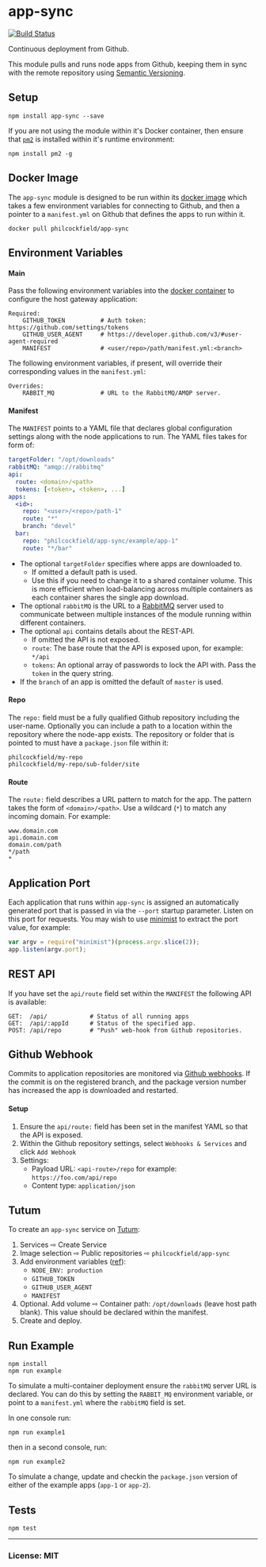 # app-sync

[![Build Status](https://travis-ci.org/philcockfield/app-sync.svg)](https://travis-ci.org/philcockfield/app-sync)

Continuous deployment from Github.


This module pulls and runs node apps from Github, keeping them in sync with the remote repository using [Semantic Versioning](http://semver.org/).




## Setup

    npm install app-sync --save

If you are not using the module within it's Docker container, then ensure that [`pm2`](http://pm2.keymetrics.io/) is installed within it's runtime environment:

    npm install pm2 -g


## Docker Image
The `app-sync` module is designed to be run within its [docker image](https://hub.docker.com/r/philcockfield/app-sync/) which takes a few environment variables for connecting to Github, and then a pointer to a `manifest.yml` on Github that defines the apps to run within it.

    docker pull philcockfield/app-sync

## Environment Variables
#### Main
Pass the following environment variables into the [docker container](https://hub.docker.com/r/philcockfield/app-sync/) to configure the host gateway application:

    Required:
        GITHUB_TOKEN          # Auth token: https://github.com/settings/tokens
        GITHUB_USER_AGENT     # https://developer.github.com/v3/#user-agent-required
        MANIFEST              # <user/repo>/path/manifest.yml:<branch>

The following environment variables, if present, will override their corresponding values in the `manifest.yml`:

    Overrides:
        RABBIT_MQ             # URL to the RabbitMQ/AMQP server.



#### Manifest
The `MANIFEST` points to a YAML file that declares global configuration settings along with the node applications to run.  The YAML files takes for form of:

```yaml
targetFolder: "/opt/downloads"
rabbitMQ: "amqp://rabbitmq"
api:
  route: <domain>/<path>
  tokens: [<token>, <token>, ...]
apps:
  <id>:
    repo: "<user>/<repo>/path-1"
    route: "*"
    branch: "devel"
  bar:
    repo: "philcockfield/app-sync/example/app-1"
    route: "*/bar"
```

- The optional `targetFolder` specifies where apps are downloaded to.
    - If omitted a default path is used.
    - Use this if you need to change it to a shared container volume.
      This is more efficient when load-balancing across multiple containers as each container shares the single app download.
- The optional `rabbitMQ` is the URL to a [RabbitMQ](https://www.rabbitmq.com/) server used to communicate between multiple instances of the module running within different containers.
- The optional `api` contains details about the REST-API.
    - If omitted the API is not exposed.
    - `route`: The base route that the API is exposed upon, for example: `*/api`
    - `tokens`: An optional array of passwords to lock the API with. Pass the `token` in the query string.
- If the `branch` of an app is omitted the default of `master` is used.




#### Repo
The `repo:` field must be a fully qualified Github repository including the user-name. Optionally you can include a path to a location within the repository where the node-app exists. The repository or folder that is pointed to must have a `package.json` file within it:


    philcockfield/my-repo
    philcockfield/my-repo/sub-folder/site



#### Route
The `route:` field describes a URL pattern to match for the app.  The pattern takes the form of `<domain>/<path>`.  Use a wildcard (`*`) to match any incoming domain. For example:

    www.domain.com
    api.domain.com
    domain.com/path
    */path
    *




## Application Port
Each application that runs within `app-sync` is assigned an automatically generated port that is passed in via the `--port` startup parameter.  Listen on this port for requests.  You may wish to use [minimist](https://www.npmjs.com/package/minimist) to extract the port value, for example:

```js
var argv = require("minimist")(process.argv.slice(2));
app.listen(argv.port);
```




## REST API
If you have set the `api/route` field set within the `MANIFEST` the following API is available:

    GET:  /api/            # Status of all running apps
    GET:  /api/:appId      # Status of the specified app.
    POST: /api/repo        # "Push" web-hook from Github repositories.





## Github Webhook
Commits to application repositories are monitored via [Github webhooks](https://developer.github.com/webhooks/).  If the commit is on the registered branch, and the package version number has increased the app is downloaded and restarted.

#### Setup
1. Ensure the `api/route:` field has been set in the manifest YAML so that the API is exposed.
2. Within the Github repository settings, select `Webhooks & Services` and click `Add Webhook`
3. Settings:
    - Payload URL: `<api-route>/repo` for example: `https://foo.com/api/repo`
    - Content type: `application/json`





## Tutum
To create an `app-sync` service on [Tutum](https://www.tutum.co/):

1. Services ⇨ Create Service
2. Image selection ⇨ Public repositories ⇨ `philcockfield/app-sync`
4. Add environment variables ([ref](https://github.com/philcockfield/app-sync#main)):
    - `NODE_ENV: production`
    - `GITHUB_TOKEN`
    - `GITHUB_USER_AGENT`
    - `MANIFEST`
5. Optional. Add volume ⇨ Container path: `/opt/downloads` (leave host path blank).  This value should be declared within the manifest.
6. Create and deploy.




## Run Example

    npm install
    npm run example

To simulate a multi-container deployment ensure the `rabbitMQ` server URL is declared.  You can do this by setting the `RABBIT_MQ` environment variable, or point to a `manifest.yml` where the `rabbitMQ` field is set.

In one console run:

    npm run example1  

then in a second console, run:

    npm run example2

To simulate a change, update and checkin the `package.json` version of either of the example apps (`app-1` or `app-2`).







## Tests
    npm test


---
### License: MIT
